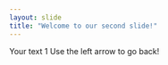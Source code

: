 ```yaml
---
layout: slide
title: "Welcome to our second slide!"
---
```

Your text 1 
Use the left arrow to go back!
